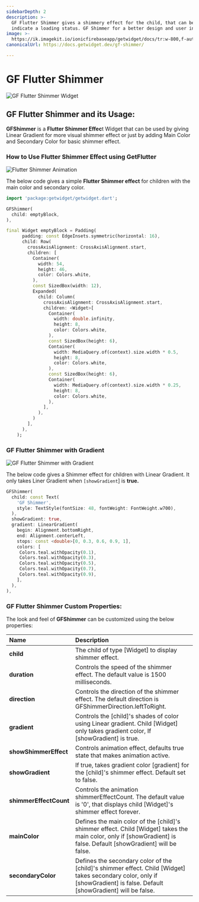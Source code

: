 ```yaml
---
sidebarDepth: 2
description: >-
  GF Flutter Shimmer gives a shimmery effect for the child, that can be used to
  indicate a loading status. GF Shimmer for a better design and user interface.
image: >-
  https://ik.imagekit.io/ionicfirebaseapp/getwidget/docs/tr:w-800,f-auto/shimmer_kb-ZpQnB5.png
canonicalUrl: https://docs.getwidget.dev/gf-shimmer/

---
```


# GF Flutter Shimmer

![GF Flutter Shimmer Widget](https://ik.imagekit.io/ionicfirebaseapp/getwidget/docs/tr:w-800,f-auto/shimmer_kb-ZpQnB5.png)

## GF Flutter Shimmer and its Usage:

**GFShimmer** is a **Flutter Shimmer Effec**t Widget that can be used by giving Linear Gradient for more visual shimmer effect or just by adding Main Color and Secondary Color for basic shimmer effect.

### How to Use Flutter Shimmer Effect using GetFlutter

![Flutter Shimmer Animation](https://ik.imagekit.io/ionicfirebaseapp/getwidget/docs/tr:w-800,f-auto/Basic_3x_pRKTr4X6_r.png)

The below code gives a simple **Flutter Shimmer effect** for children with the main color and secondary color.

```dart
import 'package:getwidget/getwidget.dart';

GFShimmer(
  child: emptyBlock,
),

final Widget emptyBlock = Padding(
      padding: const EdgeInsets.symmetric(horizontal: 16),
      child: Row(
        crossAxisAlignment: CrossAxisAlignment.start,
        children: [
          Container(
            width: 54,
            height: 46,
            color: Colors.white,
          ),
          const SizedBox(width: 12),
          Expanded(
            child: Column(
              crossAxisAlignment: CrossAxisAlignment.start,
              children: <Widget>[
                Container(
                  width: double.infinity,
                  height: 8,
                  color: Colors.white,
                ),
                const SizedBox(height: 6),
                Container(
                  width: MediaQuery.of(context).size.width * 0.5,
                  height: 8,
                  color: Colors.white,
                ),
                const SizedBox(height: 6),
                Container(
                  width: MediaQuery.of(context).size.width * 0.25,
                  height: 8,
                  color: Colors.white,
                ),
              ],
            ),
          )
        ],
      ),
    );
```

### GF Flutter Shimmer with Gradient

![GF Flutter Shimmer with Gradient](https://ik.imagekit.io/ionicfirebaseapp/getwidget/docs/tr:w-800,f-auto/text_3x_fzYT22T5N.png)

The below code gives a Shimmer effect for children with Linear Gradient. It only takes Liner Gradient when `[showGradient`\] is **true.**

```dart
GFShimmer(
  child: const Text(
    'GF Shimmer',
    style: TextStyle(fontSize: 48, fontWeight: FontWeight.w700),
  ),
  showGradient: true,
  gradient: LinearGradient(
    begin: Alignment.bottomRight,
    end: Alignment.centerLeft,
    stops: const <double>[0, 0.3, 0.6, 0.9, 1],
    colors: [
     Colors.teal.withOpacity(0.1),
     Colors.teal.withOpacity(0.3),
     Colors.teal.withOpacity(0.5),
     Colors.teal.withOpacity(0.7),
     Colors.teal.withOpacity(0.9),
    ],
  ),
),
```

### GF Flutter Shimmer Custom Properties:

The look and feel of **GFShimmer** can be customized using the below properties:

| Name | Description |
| :--- | :--- |
| **child** | The child of type \[Widget\] to display shimmer effect. |
| **duration** | Controls the speed of the shimmer effect. The default value is 1500 milliseconds. |
| **direction** | Controls the direction of the shimmer effect. The default direction is GFShimmerDirection.leftToRight. |
| **gradient** | Controls the \[child\]'s shades of color using Linear gradient. Child \[Widget\] only takes gradient color, If \[showGradient\] is true. |
| **showShimmerEffect** | Controls animation effect, defaults true state that makes animation active. |
| **showGradient** | If true, takes gradient color \[gradient\] for the \[child\]'s shimmer effect. Default set to false. |
| **shimmerEffectCount** | Controls the animation shimmerEffectCount. The default value is '0', that displays child \[Widget\]'s shimmer effect forever. |
| **mainColor** | Defines the main color of the \[child\]'s shimmer effect. Child \[Widget\] takes the main color, only if \[showGradient\] is false. Default \[showGradient\] will be false. |
| **secondaryColor** | Defines the secondary color of the \[child\]'s shimmer effect. Child \[Widget\] takes secondary color, only if \[showGradient\] is false. Default \[showGradient\] will be false. |


